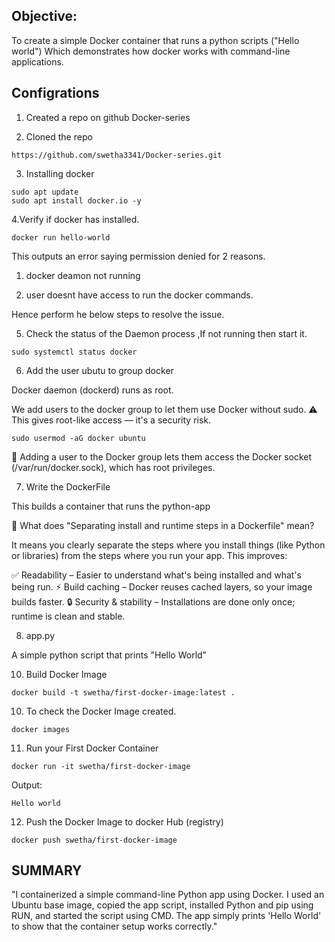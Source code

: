

## Objective:

To create a simple Docker container that runs a python scripts ("Hello world")
Which demonstrates how docker works  with command-line applications.

## Configrations 

1. Created a repo on github Docker-series

2. Cloned the repo 

```
https://github.com/swetha3341/Docker-series.git
```

3. Installing docker

```
sudo apt update
sudo apt install docker.io -y
```

4.Verify if docker has installed.

```
docker run hello-world
```

This outputs an error saying permission denied for 2 reasons.

1. docker deamon not running
   
3. user doesnt have access to run the docker commands.

Hence perform he below steps to resolve the issue.

5. Check the status of  the Daemon process ,If not running then start it.
   
```
sudo systemctl status docker
``` 
6. Add the user ubutu to group docker
   
Docker daemon (dockerd) runs as root.

We add users to the docker group to let them use Docker without sudo.
⚠️ This gives root-like access — it's a security risk.

```
sudo usermod -aG docker ubuntu
```

🧠 Adding a user to the Docker group lets them access the Docker socket (/var/run/docker.sock), which has root privileges.

7. Write the DockerFile
   
This builds a container that runs the python-app

🧠 What does "Separating install and runtime steps in a Dockerfile" mean?

It means you clearly separate the steps where you install things (like Python or libraries) from the steps where you run your app. This improves:

✅ Readability – Easier to understand what's being installed and what's being run.
⚡ Build caching – Docker reuses cached layers, so your image builds faster.
🔒 Security & stability – Installations are done only once; runtime is clean and stable.

8. app.py
   
A simple python script that prints "Hello World"

10. Build Docker Image

```
docker build -t swetha/first-docker-image:latest .
```

10. To check the Docker Image created.

```
docker images
```

11. Run your First Docker Container

```
docker run -it swetha/first-docker-image
```
Output:

```
Hello world
```
12. Push the Docker Image to docker Hub (registry)

```
docker push swetha/first-docker-image  
``` 


## SUMMARY

"I containerized a simple command-line Python app using Docker. I used an Ubuntu base image, copied the app script, installed Python and pip using RUN, and started the script using CMD. The app simply prints 'Hello World' to show that the container setup works correctly."


